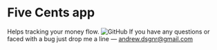# Five Cents app
Helps tracking your money flow.
![GitHub](https://user-images.githubusercontent.com/26133299/149959523-1a99f7c3-e412-4f95-9f14-b92795b5f549.jpg)
If you have any questions or faced with a bug just drop me a line — andrew.dsgnr@gmail.com
